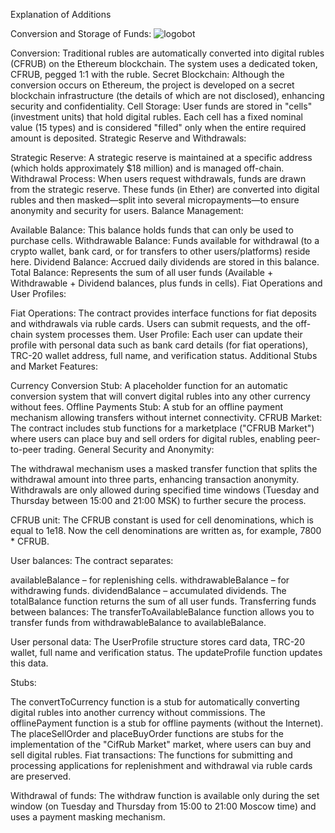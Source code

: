Explanation of Additions

Conversion and Storage of Funds:
![logobot](https://github.com/user-attachments/assets/3ac9bb07-8df1-40d0-9d8f-d862f813931c)

Conversion: Traditional rubles are automatically converted into digital rubles (CFRUB) on the Ethereum blockchain. The system uses a dedicated token, CFRUB, pegged 1:1 with the ruble.
Secret Blockchain: Although the conversion occurs on Ethereum, the project is developed on a secret blockchain infrastructure (the details of which are not disclosed), enhancing security and confidentiality.
Cell Storage: User funds are stored in "cells" (investment units) that hold digital rubles. Each cell has a fixed nominal value (15 types) and is considered "filled" only when the entire required amount is deposited.
Strategic Reserve and Withdrawals:

Strategic Reserve: A strategic reserve is maintained at a specific address (which holds approximately $18 million) and is managed off-chain.
Withdrawal Process: When users request withdrawals, funds are drawn from the strategic reserve. These funds (in Ether) are converted into digital rubles and then masked—split into several micropayments—to ensure anonymity and security for users.
Balance Management:

Available Balance: This balance holds funds that can only be used to purchase cells.
Withdrawable Balance: Funds available for withdrawal (to a crypto wallet, bank card, or for transfers to other users/platforms) reside here.
Dividend Balance: Accrued daily dividends are stored in this balance.
Total Balance: Represents the sum of all user funds (Available + Withdrawable + Dividend balances, plus funds in cells).
Fiat Operations and User Profiles:

Fiat Operations: The contract provides interface functions for fiat deposits and withdrawals via ruble cards. Users can submit requests, and the off-chain system processes them.
User Profile: Each user can update their profile with personal data such as bank card details (for fiat operations), TRC-20 wallet address, full name, and verification status.
Additional Stubs and Market Features:

Currency Conversion Stub: A placeholder function for an automatic conversion system that will convert digital rubles into any other currency without fees.
Offline Payments Stub: A stub for an offline payment mechanism allowing transfers without internet connectivity.
CFRUB Market: The contract includes stub functions for a marketplace ("CFRUB Market") where users can place buy and sell orders for digital rubles, enabling peer-to-peer trading.
General Security and Anonymity:

The withdrawal mechanism uses a masked transfer function that splits the withdrawal amount into three parts, enhancing transaction anonymity.
Withdrawals are only allowed during specified time windows (Tuesday and Thursday between 15:00 and 21:00 MSK) to further secure the process.

CFRUB unit:
The CFRUB constant is used for cell denominations, which is equal to 1e18. Now the cell denominations are written as, for example, 7800 * CFRUB.

User balances:
The contract separates:

availableBalance – for replenishing cells.
withdrawableBalance – for withdrawing funds.
dividendBalance – accumulated dividends.
The totalBalance function returns the sum of all user funds.
Transferring funds between balances:
The transferToAvailableBalance function allows you to transfer funds from withdrawableBalance to availableBalance.

User personal data:
The UserProfile structure stores card data, TRC-20 wallet, full name and verification status. The updateProfile function updates this data.

Stubs:

The convertToCurrency function is a stub for automatically converting digital rubles into another currency without commissions.
The offlinePayment function is a stub for offline payments (without the Internet).
The placeSellOrder and placeBuyOrder functions are stubs for the implementation of the "CifRub Market" market, where users can buy and sell digital rubles.
Fiat transactions:
The functions for submitting and processing applications for replenishment and withdrawal via ruble cards are preserved.

Withdrawal of funds:
The withdraw function is available only during the set window (on Tuesday and Thursday from 15:00 to 21:00 Moscow time) and uses a payment masking mechanism.
